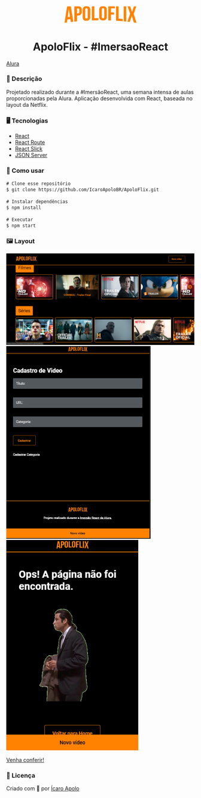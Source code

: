 <p align='center'><img width='200' src="./src/assets/img/Logo.png"/></p>
<h1 align='center'>ApoloFlix - #ImersaoReact</h1>

[Alura](https://www.alura.com.br/imersao-react)

<h3>🔖 Descrição</h3>
<p>Projetado realizado durante a #ImersãoReact, uma semana intensa de aulas proporcionadas pela Alura. Aplicação desenvolvida com React, baseada no layout da Netflix.</p>

<h3>🖥️ Tecnologias</h3>
<ul>
    <li><a href="https://reactjs.org/" target="_blank">React</a></li>
    <li><a href="https://reactrouter.com/" target="_blank">React Route</a></li>
    <li><a href="https://react-slick.neostack.com/" target="_blank">React Slick</a></li>
    <li><a href="https://github.com/typicode/json-server" target="_blank">JSON Server</a></li>
</ul>

<h3>🚀 Como usar</h3>

    # Clone esse repositório
    $ git clone https://github.com/IcaroApoloBR/ApoloFlix.git
    
    # Instalar dependências
    $ npm install
    
    # Executar
    $ npm start

<h3>🖼 Layout</h3>
 
![alt text](https://github.com/IcaroApoloBR/ApoloFlix/blob/master/screenshot/print1.PNG "Print Web")
![alt text](https://github.com/IcaroApoloBR/ApoloFlix/blob/master/screenshot/print2.PNG "Print Tablet")
![alt text](https://github.com/IcaroApoloBR/ApoloFlix/blob/master/screenshot/print3.PNG "Print Mobile")

[Venha conferir!](https://apoloflix.vercel.app/) 

<h3>📝 Licença</h3>
<p>Criado com 💙 por <a href='https://github.com/IcaroApoloBR/' target='blank'>Ícaro Apolo</a></p>
